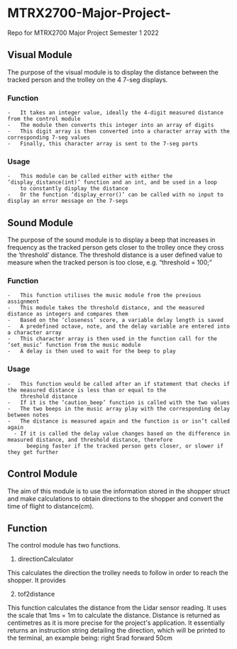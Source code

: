 # MTRX2700-Major-Project-
Repo for MTRX2700 Major Project Semester 1 2022

## Visual Module
  The purpose of the visual module is to display the distance between the tracked person and the trolley on the 4 7-seg displays. 

  ### Function
    -	It takes an integer value, ideally the 4-digit measured distance from the control module
    -	The module then converts this integer into an array of digits
    -	This digit array is then converted into a character array with the corresponding 7-seg values
    -	Finally, this character array is sent to the 7-seg ports
  ### Usage
    -	This module can be called either with either the ‘display_distance(int)’ function and an int, and be used in a loop 
        to constantly display the distance 
    -	Or the function ‘display_error()’ can be called with no input to display an error message on the 7-segs

## Sound Module
  The purpose of the sound module is to display a beep that increases in frequency as the tracked person gets closer to the trolley once they cross the ‘threshold’ 
  distance. The threshold distance is a user defined value to measure when the tracked person is too close, e.g. “threshold = 100;”
  
  ### Function
    -	This function utilises the music module from the previous assignment 
    -	This module takes the threshold distance, and the measured distance as integers and compares them
    -	Based on the ‘closeness’ score, a variable delay length is saved
    -	A predefined octave, note, and the delay variable are entered into a character array
    -	This character array is then used in the function call for the ‘set_music’ function from the music module 
    -	A delay is then used to wait for the beep to play

  ### Usage
    -	This function would be called after an if statement that checks if the measured distance is less than or equal to the  
        threshold distance
    -	If it is the ‘caution_beep’ function is called with the two values
    -	The two beeps in the music array play with the corresponding delay between notes
    -	The distance is measured again and the function is or isn’t called again
      - If it is called the delay value changes based on the difference in measured distance, and threshold distance, therefore  
          beeping faster if the tracked person gets closer, or slower if they get further

## Control Module
  The aim of this module is to use the information stored in the shopper struct and make calculations to obtain directions to the shopper and convert the time of flight to distance(cm).
  
  ## Function
  The control module has two functions.
  1. directionCalculator
  
  This calculates the direction the trolley needs to follow in order to reach the shopper. It provides 
 
  2. tof2distance
  
  This function calculates the distance from the Lidar sensor reading. It uses the scale that 1ms = 1m to calculate the distance. Distance is returned as centimetres as it is more precise for the project's application. It essentially returns an instruction string detailing the direction, which will be printed to the terminal, an example being:
  right 5rad
  forward 50cm
